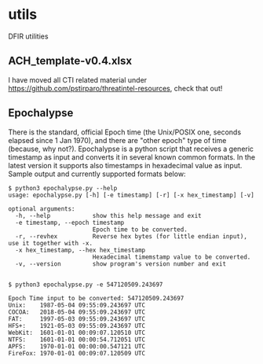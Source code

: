 # utils
DFIR utilities

## ACH_template-v0.4.xlsx
I have moved all CTI related material under https://github.com/pstirparo/threatintel-resources, check that out!

## Epochalypse
There is the standard, official Epoch time (the Unix/POSIX one, seconds elapsed since 1 Jan 1970), and there are "other epoch" type of time (because, why not?). Epochalypse is a python script that receives a generic timestamp as input and converts it in several known common formats. In the latest version it supports also timestamps in hexadecimal value as input.
Sample output and currently supported formats below:
```
$ python3 epochalypse.py --help
usage: epochalypse.py [-h] [-e timestamp] [-r] [-x hex_timestamp] [-v]

optional arguments:
  -h, --help            show this help message and exit
  -e timestamp, --epoch timestamp
                        Epoch time to be converted.
  -r, --revhex          Reverse hex bytes (for little endian input), use it together with -x.
  -x hex_timestamp, --hex hex_timestamp
                        Hexadecimal timemstamp value to be converted.
  -v, --version         show program's version number and exit


$ python3 epochalypse.py -e 547120509.243697

Epoch Time input to be converted: 547120509.243697
Unix:    1987-05-04 09:55:09.243697 UTC
COCOA:   2018-05-04 09:55:09.243697 UTC
FAT:     1997-05-03 09:55:09.243697 UTC
HFS+:    1921-05-03 09:55:09.243697 UTC
WebKit:  1601-01-01 00:09:07.120510 UTC
NTFS:    1601-01-01 00:00:54.712051 UTC
APFS:    1970-01-01 00:00:00.547121 UTC
FireFox: 1970-01-01 00:09:07.120509 UTC
```
